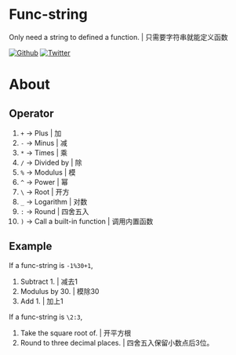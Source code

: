# Func-string
Only need a string to defined a function. | 只需要字符串就能定义函数

[![Github](https://img.shields.io/badge/Tithub-black?logo=github)](https://github.com/ljrMy)
[![Twitter](https://img.shields.io/badge/Twitter-royalblue?logo=twitter)](https://github.com/ljrMy)

# About

## Operator
1. `+` -> Plus | 加
2. `-` -> Minus  | 减
3. `*` -> Times | 乘
4. `/` -> Divided by | 除
5. `%` -> Modulus | 模
6. `^` -> Power | 幂
7. `\` -> Root | 开方
8. `_` -> Logarithm | 对数
9. `:` -> Round | 四舍五入
10. `)` -> Call a built-in function | 调用内置函数

## Example
If a func-string is `-1%30+1`,
1. Subtract 1. | 减去1
2. Modulus by 30. | 模除30
3. Add 1. | 加上1

If a func-string is `\2:3`,
1. Take the square root of. | 开平方根
2. Round to three decimal places. | 四舍五入保留小数点后3位。
